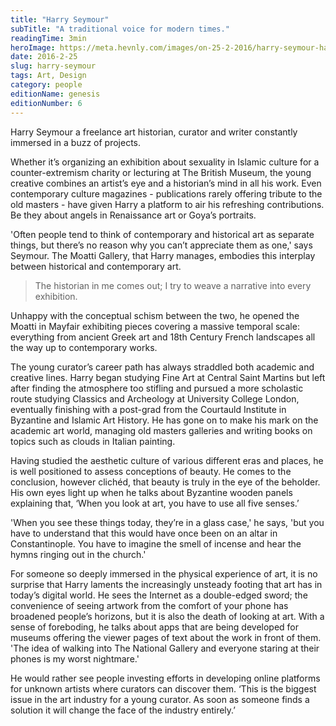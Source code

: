 ```yaml
---
title: "Harry Seymour"
subTitle: "A traditional voice for modern times."
readingTime: 3min
heroImage: https://meta.hevnly.com/images/on-25-2-2016/harry-seymour-harry-seymour-hero.jpg
date: 2016-2-25
slug: harry-seymour
tags: Art, Design
category: people
editionName: genesis
editionNumber: 6
---
```


Harry Seymour a freelance art historian, curator and writer constantly immersed in a buzz of projects.

Whether it’s organizing an exhibition about sexuality in Islamic culture for a counter-extremism charity or lecturing at The British Museum, the young creative combines an artist’s eye and a historian’s mind in all his work. Even contemporary culture magazines - publications rarely offering tribute to the old masters - have given Harry a platform to air his refreshing contributions. Be they about angels in Renaissance art or Goya’s portraits.

'Often people tend to think of contemporary and historical art as separate things, but there’s no reason why you can’t appreciate them as one,' says Seymour. The Moatti Gallery, that Harry manages, embodies this interplay between historical and contemporary art.

>The historian in me comes out; I try to weave a narrative into every exhibition.

Unhappy with the conceptual schism between the two, he opened the Moatti in Mayfair exhibiting pieces covering a massive temporal scale: everything from ancient Greek art and 18th Century French landscapes all the way up to contemporary works.

The young curator’s career path has always straddled both academic and creative lines. Harry began studying Fine Art at Central Saint Martins but left after finding the atmosphere too stifling and pursued a more scholastic route studying Classics and Archeology at University College London, eventually finishing with a post-grad from the Courtauld Institute in Byzantine and Islamic Art History. He has gone on to make his mark on the academic art world, managing old masters galleries and writing books on topics such as clouds in Italian painting.

Having studied the aesthetic culture of various different eras and places, he is well positioned to assess conceptions of beauty. He comes to the conclusion, however clichéd, that beauty is truly in the eye of the beholder. His own eyes light up when he talks about Byzantine wooden panels explaining that, ‘When you look at art, you have to use all five senses.’

'When you see these things today, they’re in a glass case,' he says, 'but you have to understand that this would have once been on an altar in Constantinople. You have to imagine the smell of incense and hear the hymns ringing out in the church.'

For someone so deeply immersed in the physical experience of art, it is no surprise that Harry laments the increasingly unsteady footing that art has in today’s digital world. He sees the Internet as a double-edged sword; the convenience of seeing artwork from the comfort of your phone has broadened people’s horizons, but it is also the death of looking at art. With a sense of foreboding, he talks about apps that are being developed for museums offering the viewer pages of text about the work in front of them. 'The idea of walking into The National Gallery and everyone staring at their phones is my worst nightmare.'

He would rather see people investing efforts in developing online platforms for unknown artists where curators can discover them. ‘This is the biggest issue in the art industry for a young curator. As soon as someone finds a solution it will change the face of the industry entirely.’
